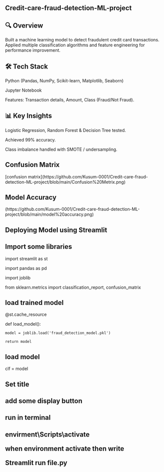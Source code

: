 <h2> Credit-care-fraud-detection-ML-project </h2>
<h2>🔍 Overview </h2>
<p1>Built a machine learning model to detect fraudulent credit card transactions. Applied multiple classification algorithms and feature engineering for performance improvement. </p1>

<h2>🛠️ Tech Stack</h2>
Python (Pandas, NumPy, Scikit-learn, Matplotlib, Seaborn)

Jupyter Notebook

Features: Transaction details, Amount, Class (Fraud/Not Fraud).

<h2>📊 Key Insights </h2>

Logistic Regression, Random Forest & Decision Tree tested.

Achieved 99% accuracy.

Class imbalance handled with SMOTE / undersampling.

<h2> Confusion Matrix </h2>
[confusion matrix](https://github.com/Kusum-0001/Credit-care-fraud-detection-ML-project/blob/main/Confusion%20Metrix.png)

<h2> Model Accuracy </h2>
(https://github.com/Kusum-0001/Credit-care-fraud-detection-ML-project/blob/main/model%20accuracy.png)

<h2> Deploying Model using Streamlit </h2>

<h2> Import some libraries </h2>
import streamlit as st

import pandas as pd

import joblib

from sklearn.metrics import classification_report, confusion_matrix

<h2>load trained model </h2>
@st.cache_resource

def load_model():

    model = joblib.load('fraud_detection_model.pkl')
    
    return model

<h2> load model </h2>
clf = model

<h2> Set title </h2>

<h2> add some display button </h2>


<h2> run in terminal <h2>
envirment\Scripts\activate

when environment activate then write

Streamlit run file.py

